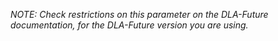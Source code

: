 
_NOTE: Check restrictions on this parameter on the DLA-Future documentation, for the DLA-Future version you are using._

